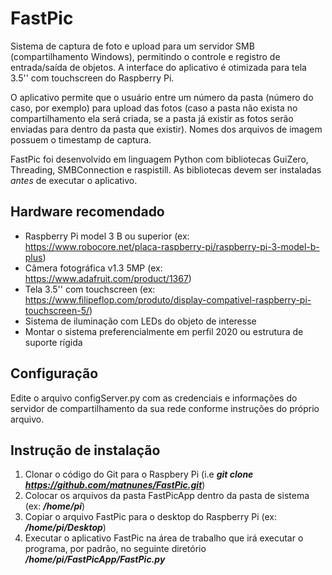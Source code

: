 # FastPic

Sistema de captura de foto e upload para um servidor SMB (compartilhamento Windows), permitindo o controle e registro de entrada/saída de objetos. A interface do aplicativo é otimizada para tela 3.5'' com touchscreen do Raspberry Pi. 

O aplicativo permite que o usuário entre um número da pasta (número do caso, por exemplo) para upload das fotos (caso a pasta não exista no compartilhamento ela será criada, se a pasta já existir as fotos serão enviadas para dentro da pasta que existir). Nomes dos arquivos de imagem possuem o timestamp de captura.

FastPic foi desenvolvido em linguagem Python com bibliotecas GuiZero, Threading, SMBConnection e raspistill. As bibliotecas devem ser instaladas *antes* de executar o aplicativo.

## Hardware recomendado

* Raspberry Pi model 3 B ou superior (ex: https://www.robocore.net/placa-raspberry-pi/raspberry-pi-3-model-b-plus)
* Câmera fotográfica v1.3 5MP (ex: https://www.adafruit.com/product/1367)
* Tela 3.5'' com touchscreen (ex: https://www.filipeflop.com/produto/display-compativel-raspberry-pi-touchscreen-5/)
* Sistema de iluminação com LEDs do objeto de interesse 
* Montar o sistema preferencialmente em perfil 2020 ou estrutura de suporte rígida

## Configuração

Edite o arquivo configServer.py com as credenciais e informações do servidor de compartilhamento da sua rede conforme instruções do próprio arquivo.

## Instrução de instalação
1) Clonar o código do Git para o Raspbery Pi (i.e ***git clone https://github.com/matnunes/FastPic.git***)
2) Colocar os arquivos da pasta FastPicApp dentro da pasta de sistema (ex: ***/home/pi***)
3) Copiar o arquivo FastPic para o desktop do Raspberry Pi (ex: ***/home/pi/Desktop***)
4) Executar o aplicativo FastPic na área de trabalho que irá executar o programa, por padrão, no seguinte diretório ***/home/pi/FastPicApp/FastPic.py***
